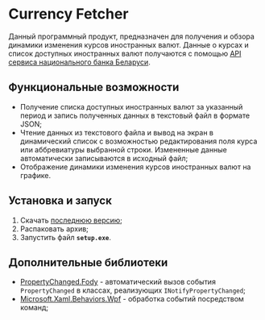 # Currency Fetcher

Данный программный продукт, предназначен для получения и обзора динамики  изменения курсов иностранных валют. Данные о курсах и список доступных  иностранных валют получаются с помощью [АРІ сервиса национального банка  Беларуси](https://www.nbrb.by/apihelp/exrates).

## Функциональные возможности

- Получение списка доступных иностранных валют за указанный период и запись полученных данных в текстовый файл в формате JSON;
- Чтение данных из текстового файла и вывод на экран в динамический  список с возможностью редактирования поля курса или аббревиатуры  выбранной строки. Измененные данные автоматически записываются в  исходный файл;
- Отображение динамики изменения курсов иностранных валют на графике.

## Установка и запуск

1. Скачать [последнюю версию](https://github.com/GreyMarty/CurrencyFetcher/releases/latest);
2. Распаковать архив;
3. Запустить файл **`setup.exe`**.

## Дополнительные библиотеки

- [PropertyChanged.Fody](https://github.com/Fody/PropertyChanged) - автоматический вызов события `PropertyChanged` в классах, реализующих `INotifyPropertyChanged`;
- [Microsoft.Xaml.Behaviors.Wpf](https://github.com/microsoft/XamlBehaviorsWpf) - обработка событий посредством команд;